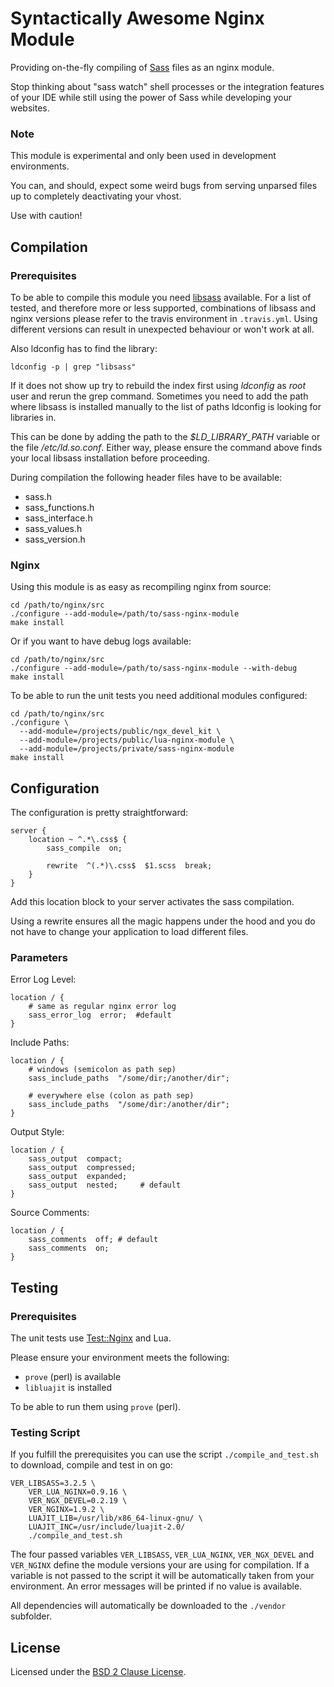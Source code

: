 # Syntactically Awesome Nginx Module

Providing on-the-fly compiling of [Sass](http://sass-lang.com/) files as an
nginx module.

Stop thinking about "sass watch" shell processes or the integration features of
your IDE while still using the power of Sass while developing your websites.

### Note

This module is experimental and only been used in development environments.

You can, and should, expect some weird bugs from serving unparsed files up to
completely deactivating your vhost.

Use with caution!


## Compilation

### Prerequisites

To be able to compile this module you need
[libsass](https://github.com/sass/libsass) available. For a list of tested, and
therefore more or less supported, combinations of libsass and nginx versions
please refer to the travis environment in `.travis.yml`. Using different
versions can result in unexpected behaviour or won't work at all.

Also ldconfig has to find the library:

```shell
ldconfig -p | grep "libsass"
```

If it does not show up try to rebuild the index first using *ldconfig* as
*root* user and rerun the grep command. Sometimes you need to add the path
where libsass is installed manually to the list of paths ldconfig is looking
for libraries in.

This can be done by adding the path to the *$LD\_LIBRARY\_PATH* variable or the
file */etc/ld.so.conf*. Either way, please ensure the command above finds your
local libsass installation before proceeding.

During compilation the following header files have to be available:

- sass.h
- sass_functions.h
- sass_interface.h
- sass_values.h
- sass_version.h

### Nginx

Using this module is as easy as recompiling nginx from source:

```shell
cd /path/to/nginx/src
./configure --add-module=/path/to/sass-nginx-module
make install
```

Or if you want to have debug logs available:

```shell
cd /path/to/nginx/src
./configure --add-module=/path/to/sass-nginx-module --with-debug
make install
```

To be able to run the unit tests you need additional modules configured:

```shell
cd /path/to/nginx/src
./configure \
  --add-module=/projects/public/ngx_devel_kit \
  --add-module=/projects/public/lua-nginx-module \
  --add-module=/projects/private/sass-nginx-module
make install
```


## Configuration

The configuration is pretty straightforward:

```nginx
server {
    location ~ ^.*\.css$ {
        sass_compile  on;

        rewrite  ^(.*)\.css$  $1.scss  break;
    }
}
```

Add this location block to your server activates the sass compilation.

Using a rewrite ensures all the magic happens under the hood and you do not
have to change your application to load different files.

### Parameters

Error Log Level:

```nginx
location / {
    # same as regular nginx error log
    sass_error_log  error;  #default
}
```

Include Paths:

```nginx
location / {
    # windows (semicolon as path sep)
    sass_include_paths  "/some/dir;/another/dir";

    # everywhere else (colon as path sep)
    sass_include_paths  "/some/dir:/another/dir";
}
```

Output Style:

```nginx
location / {
    sass_output  compact;
    sass_output  compressed;
    sass_output  expanded;
    sass_output  nested;     # default
}
```

Source Comments:

```nginx
location / {
    sass_comments  off; # default
    sass_comments  on;
}
```


## Testing

### Prerequisites

The unit tests use [Test::Nginx](http://github.com/agentzh/test-nginx) and Lua.

Please ensure your environment meets the following:

- `prove` (perl) is available
- `libluajit` is installed

To be able to run them using `prove` (perl).

### Testing Script

If you fulfill the prerequisites you can use the script `./compile_and_test.sh`
to download, compile and test in on go:

```shell
VER_LIBSASS=3.2.5 \
    VER_LUA_NGINX=0.9.16 \
    VER_NGX_DEVEL=0.2.19 \
    VER_NGINX=1.9.2 \
    LUAJIT_LIB=/usr/lib/x86_64-linux-gnu/ \
    LUAJIT_INC=/usr/include/luajit-2.0/
    ./compile_and_test.sh
```

The four passed variables `VER_LIBSASS`, `VER_LUA_NGINX`, `VER_NGX_DEVEL` and
`VER_NGINX` define the module versions your are using for compilation. If a
variable is not passed to the script it will be automatically taken from your
environment. An error messages will be printed if no value is available.

All dependencies will automatically be downloaded to the `./vendor` subfolder.


## License

Licensed under the
[BSD 2 Clause License](https://opensource.org/licenses/BSD-2-Clause).
